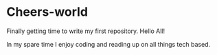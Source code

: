 # Cheers-world
Finally getting time to write my first repository.
Hello All!

In my spare time I enjoy coding and reading up on all things tech based.
